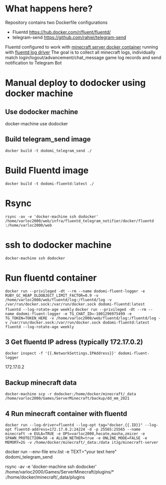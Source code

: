 # What happens here?

Repository contains two Dockerfile configurations
- Fluentd https://hub.docker.com/r/fluent/fluentd/
- telegram-send  https://github.com/rahiel/telegram-send

Fluentd configured to work with [minecraft server docker container](https://hub.docker.com/r/itzg/minecraft-server) running with [fluentd log driver](https://docs.docker.com/config/containers/logging/fluentd/) 
The goal is to collect all minecraft logs, individually match login/logout/advancement/chat_message game log records and send notification to Telegram Bot

# Manual deploy to dodocker using docker machine

## Use dodocker machine

docker-machine use dodocker

## Build telegram_send image

`docker build -t dodomi_telegram_send ./`

# Build Fluentd image

`docker build -t dodomi-fluentd:latest ./`
 
# Rsync

`rsync -av -e 'docker-machine ssh dodocker' /home/varloc2000/web/infra/fluentd_telegram_notifier/docker/fluentd :/home/varloc2000/web`

# ssh to dodocker machine

`docker-machine ssh dodocker`

# Run fluentd container

`docker run --privileged -dt --rm --name dodomi-fluent-logger -e RUBY_GC_HEAP_OLDOBJECT_LIMIT_FACTOR=0.9 -v /home/varloc2000/web/fluentd/log:/fluentd/log -v /var/run/docker.sock:/var/run/docker.sock dodomi-fluentd:latest fluentd --log-rotate-age weekly`
`docker run --privileged -dt --rm --name dodomi-fluent-logger -e TG_CHAT_ID=-1001296975499 -e TG_TOKEN=TOKEN_HERE -v /home/varloc2000/web/fluentd/log:/fluentd/log -v /var/run/docker.sock:/var/run/docker.sock dodomi-fluentd:latest fluentd --log-rotate-age weekly`

## 3 Get fluentd IP adress (typically 172.17.0.2)

`docker inspect -f '{{.NetworkSettings.IPAddress}}' dodomi-fluent-logger`

172.17.0.2

## Backup minecraft data 

`docker-machine scp -r dodocker:/home/docker/minecraft/_data /home/varloc2000/Games/ServerMinecraft/backup/dd_mm_2021`

## 4 Run minecraft container with fluentd

`docker run --log-driver=fluentd --log-opt tag="docker.{{.ID}}" --log-opt fluentd-address=172.17.0.2:24224 -d -p 25565:25565 --name minecraft -e EULA=TRUE -e OPS=varloc2000,hecate,masha,zmicer -e SPAWN_PROTECTION=50 -e ALLOW_NETHER=true -e ONLINE_MODE=FALSE -e MEMORY=2G -v /home/docker/minecraft/_data:/data itzg/minecraft-server`

docker run --env-file env.list -e TEXT="your text here" dodomi_telegram_send



rsync -av -e 'docker-machine ssh dodocker' /home/varloc2000/Games/ServerMinecraft/plugins/* :/home/docker/minecraft/_data/plugins